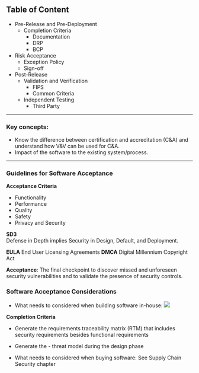 ## Table of Content

- Pre-Release and Pre-Deployment
	- Completion Criteria
		- Documentation
		- DRP
		- BCP
- Risk Acceptance
	- Exception Policy
	- Sign-off
- Post-Release
	- Validation and Verification
		- FIPS
		- Common Criteria
	- Independent Testing
		- Third Party

---

### Key concepts:
-   Know the difference between certification and accreditation (C&A) and understand how V&V can be used for C&A.
- Impact of the software to the existing system/process.

---
### Guidelines for Software Acceptance

**Acceptance Criteria**  
- Functionality
- Performance
- Quality
- Safety
- Privacy and Security

**SD3**  
Defense in Depth implies Security in Design, Default, and Deployment.

**EULA** End User Licensing Agreements
**DMCA** Digital Millennium Copyright Act

**Acceptance**: The final checkpoint to discover missed and unforeseen security vulnerabilities and to validate the presence of security controls.

### Software Acceptance Considerations
- What needs to considered when building software in-house:
![](https://lh3.googleusercontent.com/aty-udi1Qnisxl0mj8jQsrCYli0prEc6PPl_Jq6-MAF8cdIBu8P6oJpK8LQhwPlsEEVEMMU61f5bxA)

**Completion Criteria**  
- Generate the requirements traceability matrix (RTM) that includes security requirements besides functional requirements
- Generate the -   threat model during the design phase

- What needs to considered when buying software: See Supply Chain Security chapter

<!--stackedit_data:
eyJoaXN0b3J5IjpbMTUwNzUyNTExNywxMzg5MzU5MTMzLDY3OT
M2MDI5NywxNDc2MzA1Nzc3LC03NDcwNTM2MzQsLTczMjQ3MjYx
OCwtMTc2MjE2MDE5OSwyMDczNDI5MzQzLDY3NTgxMjk1LDE0MD
g5NDgyMThdfQ==
-->
